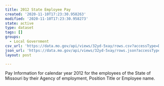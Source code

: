 ```yaml
---
title: 2012 State Employee Pay
created: '2020-11-10T17:23:30.958263'
modified: '2020-11-10T17:23:30.958273'
state: active
type: dataset
tags: []
groups:
  - Local Government
csv_url: 'https://data.mo.gov/api/views/32yd-5xay/rows.csv?accessType=DOWNLOAD'
json_url: 'https://data.mo.gov/api/views/32yd-5xay/rows.json?accessType=DOWNLOAD'
layout: post

---
```

Pay Information for calendar year 2012 for the employees of the State of Missouri by their Agency of employment, Position Title or Employee name.
